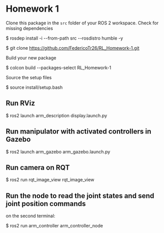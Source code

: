 # Homework 1

Clone this package in the `src` folder of your ROS 2 workspace. Check for missing dependencies

$ rosdep install -i --from-path src --rosdistro humble -y

$ git clone https://github.com/FedericoTr26/RL_Homework-1.git

Build your new package

$ colcon build --packages-select RL_Homework-1

Source the setup files

$ source install/setup.bash

## Run RViz 
$ ros2 launch arm_description display.launch.py

## Run manipulator with activated controllers in Gazebo
$ ros2 launch arm_gazebo arm_gazebo.launch.py

## Run camera on RQT
$ ros2 run rqt_image_view rqt_image_view

## Run the node to read the joint states and send joint position commands
on the second terminal:

$ ros2 run arm_controller arm_controller_node
